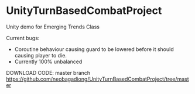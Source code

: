 # UnityTurnBasedCombatProject
Unity demo for Emerging Trends Class 

Current bugs:
  - Coroutine behaviour causing guard to be lowered before it should causing player to die.
  - Currently 100% unbalanced

DOWNLOAD CODE:
master branch
https://github.com/neobagadiong/UnityTurnBasedCombatProject/tree/master
